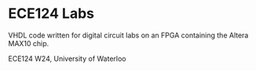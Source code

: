 # ECE124 Labs
VHDL code written for digital circuit labs on an FPGA containing the Altera MAX10 chip.

ECE124 W24, University of Waterloo
